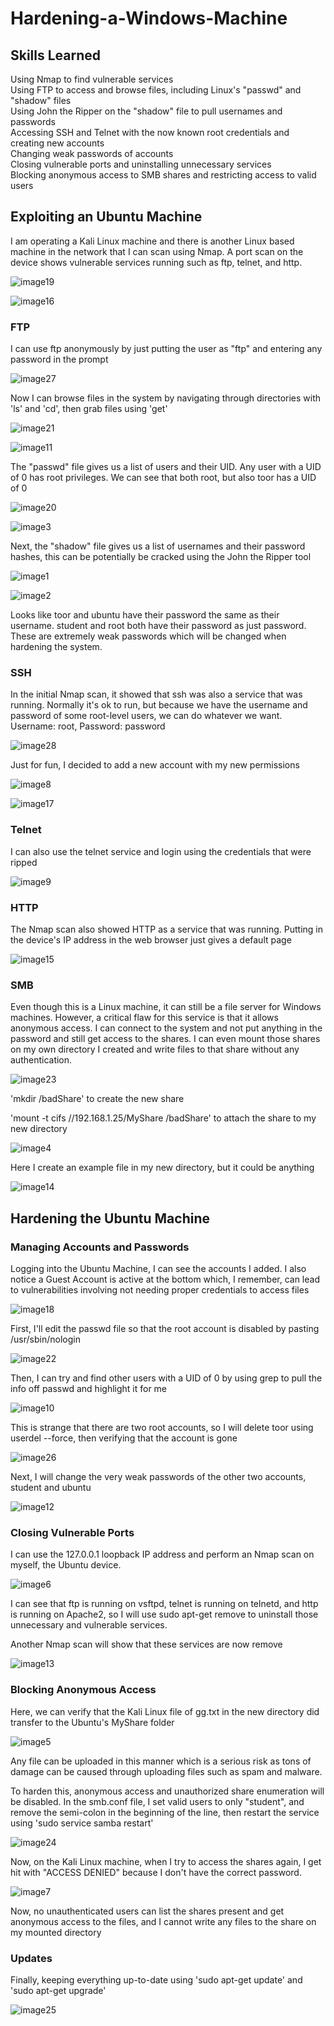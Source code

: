 # Hardening-a-Windows-Machine
## Skills Learned
Using Nmap to find vulnerable services<br>
Using FTP to access and browse files, including Linux's "passwd" and "shadow" files<br>
Using John the Ripper on the "shadow" file to pull usernames and passwords<br>
Accessing SSH and Telnet with the now known root credentials and creating new accounts<br>
Changing weak passwords of accounts<br>
Closing vulnerable ports and uninstalling unnecessary services<br>
Blocking anonymous access to SMB shares and restricting access to valid users<br>


## Exploiting an Ubuntu Machine

I am operating a Kali Linux machine and there is another Linux based
machine in the network that I can scan using Nmap. A port scan on the
device shows vulnerable services running such as ftp, telnet, and http.

![image19](https://github.com/user-attachments/assets/9ad1d584-eaad-4459-8af0-af6e6df726ad)

![image16](https://github.com/user-attachments/assets/faf8ad7d-ce16-47dc-b065-2562450f2370)


### **FTP**

I can use ftp anonymously by just putting the user as "ftp" and entering
any password in the prompt

![image27](https://github.com/user-attachments/assets/dd4ee53f-d48a-459e-aa5a-cf192adf32cb)


Now I can browse files in the system by navigating through directories
with 'ls' and 'cd', then grab files using 'get'

![image21](https://github.com/user-attachments/assets/c64313ae-77f6-4b28-8b0e-73754c6ffcb2)


![image11](https://github.com/user-attachments/assets/845a3ac7-5641-4218-8f75-867d8e0beab3)


The "passwd" file gives us a list of users and their UID. Any user with
a UID of 0 has root privileges. We can see that both root, but also toor
has a UID of 0

![image20](https://github.com/user-attachments/assets/c12a185e-da11-43a4-ad44-1a688c4d72ed)


![image3](https://github.com/user-attachments/assets/8d552ed4-4431-476a-8086-64a32290b586)


Next, the "shadow" file gives us a list of usernames and their password
hashes, this can be potentially be cracked using the John the Ripper
tool

![image1](https://github.com/user-attachments/assets/ee3e7a21-ac9e-44c0-ba57-2996d3ae4c2d)


![image2](https://github.com/user-attachments/assets/6d957add-d9d4-4abd-bafb-51025b174419)


Looks like toor and ubuntu have their password the same as their
username. student and root both have their password as just password.
These are extremely weak passwords which will be changed when hardening
the system.

### **SSH**

In the initial Nmap scan, it showed that ssh was also a service that was
running. Normally it's ok to run, but because we have the username and
password of some root-level users, we can do whatever we want. Username:
root, Password: password

![image28](https://github.com/user-attachments/assets/6c7ac6aa-070a-4c51-a6b8-484ce2aa8129)


Just for fun, I decided to add a new account with my new permissions

![image8](https://github.com/user-attachments/assets/60b3c3d3-6bbf-4d85-b99e-da4e5b589517)


![image17](https://github.com/user-attachments/assets/67eb6021-0532-49b8-bf7c-83049bd06f49)

### **Telnet**

I can also use the telnet service and login using the credentials that
were ripped

![image9](https://github.com/user-attachments/assets/9b129aa0-42bc-4db8-90b9-229d1a9f87cc)


### **HTTP**

The Nmap scan also showed HTTP as a service that was running. Putting in
the device's IP address in the web browser just gives a default page

![image15](https://github.com/user-attachments/assets/f24ae39c-4a4d-439d-bd9c-963123e9458f)


### **SMB**

Even though this is a Linux machine, it can still be a file server for
Windows machines. However, a critical flaw for this service is that it
allows anonymous access. I can connect to the system and not put
anything in the password and still get access to the shares. I can even
mount those shares on my own directory I created and write files to that
share without any authentication.

![image23](https://github.com/user-attachments/assets/2b378500-0e7d-4b6e-b6cd-9009286d56c6)


'mkdir /badShare' to create the new share

'mount -t cifs //192.168.1.25/MyShare /badShare' to attach the share to
my new directory

![image4](https://github.com/user-attachments/assets/8d73e645-a1a7-460b-bc75-63f9113f7580)


Here I create an example file in my new directory, but it could be
anything

![image14](https://github.com/user-attachments/assets/1dbab3b6-6814-4c03-b767-d5e7b9db5e18)


## Hardening the Ubuntu Machine

### **Managing Accounts and Passwords**

Logging into the Ubuntu Machine, I can see the accounts I added. I also
notice a Guest Account is active at the bottom which, I remember, can
lead to vulnerabilities involving not needing proper credentials to
access files

![image18](https://github.com/user-attachments/assets/21037dda-42c5-419f-b47d-5292bb82666c)

First, I'll edit the passwd file so that the root account is disabled by
pasting /usr/sbin/nologin

![image22](https://github.com/user-attachments/assets/6500a15e-3dec-4778-85f4-8cd23086ded5)


Then, I can try and find other users with a UID of 0 by using grep to
pull the info off passwd and highlight it for me

![image10](https://github.com/user-attachments/assets/98144804-8050-42d1-bf51-56eee992b7e8)


This is strange that there are two root accounts, so I will delete toor
using userdel --force, then verifying that the account is gone

![image26](https://github.com/user-attachments/assets/ee14d7b9-c08c-4d7e-9a3f-82f9429e2d1f)


Next, I will change the very weak passwords of the other two accounts,
student and ubuntu

![image12](https://github.com/user-attachments/assets/f22568a7-7f0f-46db-94c4-437a5e2059ee)


### **Closing Vulnerable Ports**

I can use the 127.0.0.1 loopback IP address and perform an Nmap scan on
myself, the Ubuntu device.

![image6](https://github.com/user-attachments/assets/9b07d05f-3007-47e4-9b39-42849e976e7f)


I can see that ftp is running on vsftpd, telnet is running on telnetd,
and http is running on Apache2, so I will use sudo apt-get remove to
uninstall those unnecessary and vulnerable services.

Another Nmap scan will show that these services are now remove

![image13](https://github.com/user-attachments/assets/f5ecf174-6eac-44df-9539-751a8a331a1b)

### Blocking Anonymous Access

Here, we can verify that the Kali Linux file of gg.txt in the new
directory did transfer to the Ubuntu's MyShare folder

![image5](https://github.com/user-attachments/assets/936a1abb-d87c-48eb-b185-a7afdbab0d7c)


Any file can be uploaded in this manner which is a serious risk as tons
of damage can be caused through uploading files such as spam and
malware.

To harden this, anonymous access and unauthorized share enumeration will
be disabled. In the smb.conf file, I set valid users to only "student",
and remove the semi-colon in the beginning of the line, then restart the
service using 'sudo service samba restart'

![image24](https://github.com/user-attachments/assets/01b61b10-d4a6-41e1-a8fa-a9c9ea84c3f5)


Now, on the Kali Linux machine, when I try to access the shares again, I
get hit with "ACCESS DENIED" because I don't have the correct password.

![image7](https://github.com/user-attachments/assets/5b519802-b173-45c6-a55a-c7b426f5dc64)


Now, no unauthenticated users can list the shares present and get
anonymous access to the files, and I cannot write any files to the share
on my mounted directory

###  

### Updates

Finally, keeping everything up-to-date using 'sudo apt-get update' and
'sudo apt-get upgrade'

![image25](https://github.com/user-attachments/assets/07ab2e2a-24ab-488d-bb63-6bde68e2179f)


